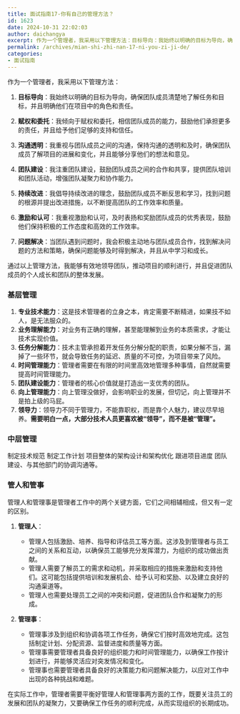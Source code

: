 ```yaml
---
title: 面试指南17-你有自己的管理方法？
id: 1623
date: 2024-10-31 22:02:03
author: daichangya
excerpt: 作为一个管理者，我采用以下管理方法：目标导向：我始终以明确的目标为导向，确保团队成员清楚地了解任务和目标，并且明确他们在项目中的角色和责任。赋权和委托：我倾向于赋权和委托，相信团队成员的能力，鼓励他们承担更多的责任，并且给予他们足够的支持和信任。沟通透明：我重视与团队成员之间的沟通，保持沟通的透明和
permalink: /archives/mian-shi-zhi-nan-17-ni-you-zi-ji-de/
categories:
- 面试指南
---
```


作为一个管理者，我采用以下管理方法：

1.  **目标导向**：我始终以明确的目标为导向，确保团队成员清楚地了解任务和目标，并且明确他们在项目中的角色和责任。
    
2.  **赋权和委托**：我倾向于赋权和委托，相信团队成员的能力，鼓励他们承担更多的责任，并且给予他们足够的支持和信任。
    
3.  **沟通透明**：我重视与团队成员之间的沟通，保持沟通的透明和及时，确保团队成员了解项目的进展和变化，并且能够分享他们的想法和意见。
    
4.  **团队建设**：我注重团队建设，鼓励团队成员之间的合作和共享，提供团队培训和团队活动，增强团队凝聚力和协作能力。
    
5.  **持续改进**：我倡导持续改进的理念，鼓励团队成员不断反思和学习，找到问题的根源并提出改进措施，以不断提高团队的工作效率和质量。
    
6.  **激励和认可**：我重视激励和认可，及时表扬和奖励团队成员的优秀表现，鼓励他们保持积极的工作态度和高效的工作效率。
    
7.  **问题解决**：当团队遇到问题时，我会积极主动地与团队成员合作，找到解决问题的方法和策略，确保问题能够及时得到解决，并且从中学习和成长。
    

通过以上管理方法，我能够有效地领导团队，推动项目的顺利进行，并且促进团队成员的个人成长和团队的整体发展。

### 基层管理

1.  **专业技术能力**：这是技术管理者的立身之本，肯定需要不断精进，如果技不如人，是无法服众的。
2.  **业务理解能力**：对业务有正确的理解，甚至能理解到业务的本质需求，才能让技术实现价值。
3.  **任务分解能力**：技术主管承担着开发任务分解分配的职责，如果分解不当，漏掉了一些环节，就会导致任务的延迟、质量的不可控，为项目带来了风险。
4.  **时间管理能力**：管理者需要在有限的时间里高效地管理多种事情，自然就需要提高时间管理能力。
5.  **团队建设能力**：管理者的核心价值就是打造出一支优秀的团队。
6.  **向上管理能力**：向上管理没做好，会影响职业的发展，但切记，向上管理并不是拍上级的马屁。
7.  **领导力**：领导力不同于管理力，不能靠职权，而是靠个人魅力，建议尽早培养。**需要明白一点，大部分技术人员更喜欢被“领导”，而不是被“管理”。**

### 中层管理

制定技术规范
制定工作计划
项目整体的架构设计和架构优化
跟进项目进度
团队建设、与其他部门的协调沟通等。

### 管人和管事

管理人和管理事是管理者工作中的两个关键方面，它们之间相辅相成，但又有一定的区别。

1.  **管理人**：
    
    *   管理人包括激励、培养、指导和评估员工等方面。这涉及到管理者与员工之间的关系和互动，以确保员工能够充分发挥潜力，为组织的成功做出贡献。
    *   管理人需要了解员工的需求和动机，并采取相应的措施来激励和支持他们。这可能包括提供培训和发展机会、给予认可和奖励、以及建立良好的沟通渠道等。
    *   管理人也需要处理员工之间的冲突和问题，促进团队合作和凝聚力的形成。
2.  **管理事**：
    
    *   管理事涉及到组织和协调各项工作任务，确保它们按时高效地完成。这包括制定计划、分配资源、监督进度和质量等方面。
    *   管理事需要管理者具备良好的组织能力和时间管理能力，以确保工作按计划进行，并能够灵活应对突发情况和变化。
    *   管理事也需要管理者具备良好的决策能力和问题解决能力，以应对工作中出现的各种挑战和难题。

在实际工作中，管理者需要平衡好管理人和管理事两方面的工作，既要关注员工的发展和团队的凝聚力，又要确保工作任务的顺利完成，从而实现组织的长期成功。

